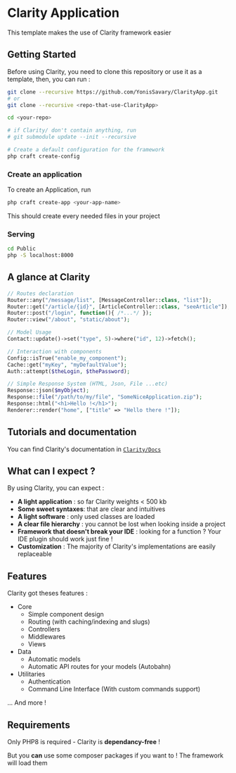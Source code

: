 # Clarity Application

This template makes the use of Clarity framework easier

## Getting Started 

Before using Clarity, you need to clone this repository or use it as a template,
then, you can run :

```bash
git clone --recursive https://github.com/YonisSavary/ClarityApp.git
# or 
git clone --recursive <repo-that-use-ClarityApp>

cd <your-repo>

# if Clarity/ don't contain anything, run 
# git submodule update --init --recursive

# Create a default configuration for the framework
php craft create-config
```

### Create an application

To create an Application, run

```bash
php craft create-app <your-app-name>
```

This should create every needed files in your project

### Serving

```bash
cd Public
php -S localhost:8000
```



## A glance at Clarity

```php
// Routes declaration
Router::any("/message/list", [MessageController::class, "list"]);
Router::get("/article/{id}", [ArticleController::class, "seeArticle"]);
Router::post("/login", function(){ /*...*/ });
Router::view("/about", "static/about");

// Model Usage
Contact::update()->set("type", 5)->where("id", 12)->fetch();

// Interaction with components
Config::isTrue("enable_my_component");
Cache::get("myKey", "myDefaultValue");
Auth::attempt($theLogin, $thePassword);

// Simple Response System (HTML, Json, File ...etc)
Response::json($myObject);
Response::file("/path/to/my/file", "SomeNiceApplication.zip");
Response::html("<h1>Hello !</h1>");
Renderer::render("home", ["title" => "Hello there !"]);
```

## Tutorials and documentation

You can find Clarity's documentation in [`Clarity/Docs`](./Clarity/Docs/)


## What can I expect ?

By using Clarity, you can expect :
- **A light application** : so far Clarity weights < 500 kb
- **Some sweet syntaxes**: that are clear and intuitives
- **A light software** : only used classes are loaded
- **A clear file hierarchy** : you cannot be lost when looking inside a project
- **Framework that doesn't break your IDE** : looking for a function ? Your IDE plugin should work just fine !
- **Customization** : The majority of Clarity's implementations are easily replaceable


## Features

Clarity got theses features :
- Core
  - Simple component design
  - Routing (with caching/indexing and slugs)
  - Controllers
  - Middlewares
  - Views
- Data
  - Automatic models
  - Automatic API routes for your models (Autobahn)
- Utilitaries
  - Authentication
  - Command Line Interface (With custom commands support)

... And more !


## Requirements

Only PHP8 is required - Clarity is **dependancy-free** !

But you **can** use some composer packages if you want to ! The framework will load them


